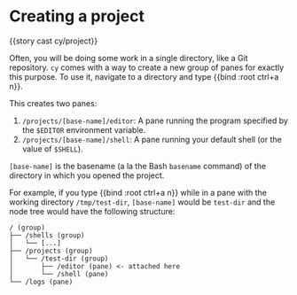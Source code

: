 # Creating a project

{{story cast cy/project}}

Often, you will be doing some work in a single directory, like a Git repository. `cy` comes with a way to create a new group of panes for exactly this purpose. To use it, navigate to a directory and type {{bind :root ctrl+a n}}.

This creates two panes:

1. `/projects/[base-name]/editor`: A pane running the program specified by the `$EDITOR` environment variable.
1. `/projects/[base-name]/shell`: A pane running your default shell (or the value of `$SHELL`).

`[base-name]` is the basename (a la the Bash `basename` command) of the directory in which you opened the project.

For example, if you type {{bind :root ctrl+a n}} while in a pane with the working directory `/tmp/test-dir`, `[base-name]` would be `test-dir` and the node tree would have the following structure:

```
/ (group)
├── /shells (group)
│   └── [...]
├── /projects (group)
│   └── /test-dir (group)
│       ├── /editor (pane) <- attached here
│       └── /shell (pane)
└── /logs (pane)
```

